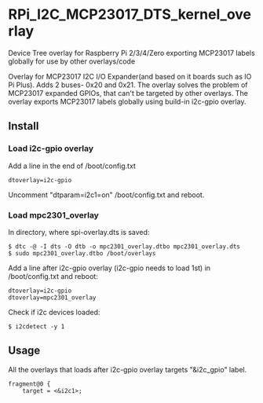 # RPi_I2C_MCP23017_DTS_kernel_overlay
Device Tree overlay for Raspberry Pi 2/3/4/Zero exporting MCP23017 labels globally for use by other overlays/code

Overlay for MCP23017 I2C I/O Expander(and based on it boards such as IO Pi Plus). Adds 2 buses- 0x20 and 0x21.
The overlay solves the problem of MCP23017 expanded GPIOs, that can't be targeted by other overlays. The overlay exports MCP23017 labels globally using build-in i2c-gpio overlay.

## Install
### Load i2c-gpio overlay
Add a line in the end of /boot/config.txt

```
dtoverlay=i2c-gpio

```
Uncomment "dtparam=i2c1=on" /boot/config.txt and reboot.

### Load mpc2301_overlay
In directory, where spi-overlay.dts is saved:

```
$ dtc -@ -I dts -O dtb -o mpc2301_overlay.dtbo mpc2301_overlay.dts
$ sudo mpc2301_overlay.dtbo /boot/overlays

```
Add a line after i2c-gpio overlay (i2c-gpio needs to load 1st) in /boot/config.txt and reboot:

```
dtoverlay=i2c-gpio
dtoverlay=mpc2301_overlay

```
Check if i2c devices loaded:
```
$ i2cdetect -y 1

```

## Usage
All the overlays that loads after i2c-gpio overlay targets "&i2c_gpio" label.

```
fragment@0 {
    target = <&i2c1>;

```


